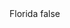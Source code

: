 <?xml version="1.0" encoding="UTF-8"?>
<CustomMetadata xmlns="http://soap.sforce.com/2006/04/metadata">
    <label>Florida</label>
    <protected>false</protected>
</CustomMetadata>
